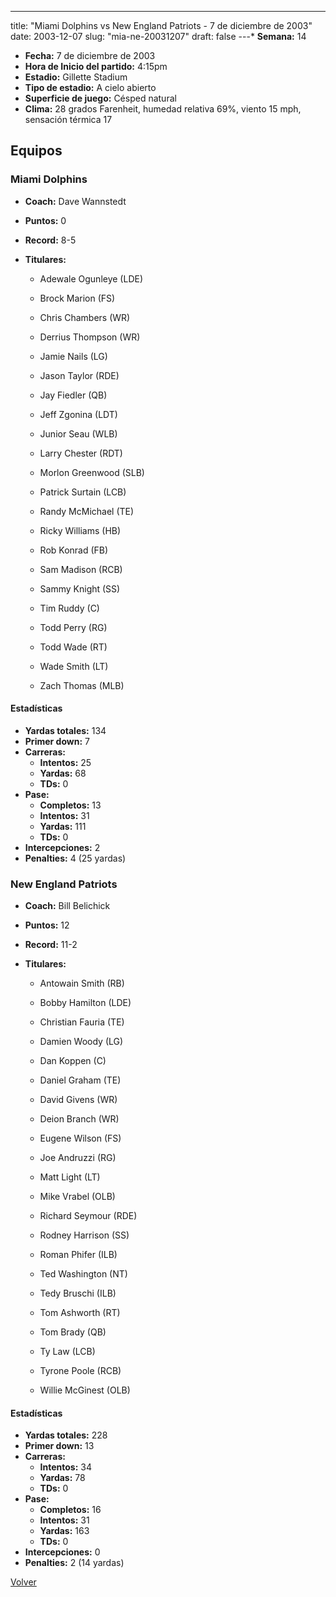---
title: "Miami Dolphins vs New England Patriots - 7 de diciembre de 2003"
date: 2003-12-07
slug: "mia-ne-20031207"
draft: false
---* **Semana:** 14
* **Fecha:** 7 de diciembre de 2003
* **Hora de Inicio del partido:** 4:15pm
* **Estadio:** Gillette Stadium
* **Tipo de estadio:** A cielo abierto
* **Superficie de juego:** Césped natural
* **Clima:** 28 grados Farenheit, humedad relativa 69%, viento 15 mph, sensación térmica 17

## Equipos


### Miami Dolphins
* **Coach:** Dave Wannstedt
* **Puntos:** 0
* **Record:** 8-5
* **Titulares:** 

  * Adewale Ogunleye (LDE) 

  * Brock Marion (FS) 

  * Chris Chambers (WR) 

  * Derrius Thompson (WR) 

  * Jamie Nails (LG) 

  * Jason Taylor (RDE) 

  * Jay Fiedler (QB) 

  * Jeff Zgonina (LDT) 

  * Junior Seau (WLB) 

  * Larry Chester (RDT) 

  * Morlon Greenwood (SLB) 

  * Patrick Surtain (LCB) 

  * Randy McMichael (TE) 

  * Ricky Williams (HB) 

  * Rob Konrad (FB) 

  * Sam Madison (RCB) 

  * Sammy Knight (SS) 

  * Tim Ruddy (C) 

  * Todd Perry (RG) 

  * Todd Wade (RT) 

  * Wade Smith (LT) 

  * Zach Thomas (MLB) 

#### Estadísticas
* **Yardas totales:** 134
* **Primer down:** 7
* **Carreras:**
  * **Intentos:** 25
  * **Yardas:** 68
  * **TDs:** 0
* **Pase:**
  * **Completos:** 13
  * **Intentos:** 31
  * **Yardas:** 111
  * **TDs:** 0
* **Intercepciones:** 2
* **Penalties:** 4 (25 yardas)

### New England Patriots
* **Coach:** Bill Belichick
* **Puntos:** 12
* **Record:** 11-2
* **Titulares:** 

  * Antowain Smith (RB) 

  * Bobby Hamilton (LDE) 

  * Christian Fauria (TE) 

  * Damien Woody (LG) 

  * Dan Koppen (C) 

  * Daniel Graham (TE) 

  * David Givens (WR) 

  * Deion Branch (WR) 

  * Eugene Wilson (FS) 

  * Joe Andruzzi (RG) 

  * Matt Light (LT) 

  * Mike Vrabel (OLB) 

  * Richard Seymour (RDE) 

  * Rodney Harrison (SS) 

  * Roman Phifer (ILB) 

  * Ted Washington (NT) 

  * Tedy Bruschi (ILB) 

  * Tom Ashworth (RT) 

  * Tom Brady (QB) 

  * Ty Law (LCB) 

  * Tyrone Poole (RCB) 

  * Willie McGinest (OLB) 

#### Estadísticas
* **Yardas totales:** 228
* **Primer down:** 13
* **Carreras:**
  * **Intentos:** 34
  * **Yardas:** 78
  * **TDs:** 0
* **Pase:**
  * **Completos:** 16
  * **Intentos:** 31
  * **Yardas:** 163
  * **TDs:** 0
* **Intercepciones:** 0
* **Penalties:** 2 (14 yardas)


[Volver](/historia/2003)
